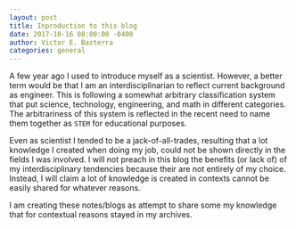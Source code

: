 ```yaml
---
layout: post
title: Inproduction to this blog
date: 2017-10-16 08:00:00 -0400
author: Victor E. Bazterra
categories: general
---
```


A few year ago I used to introduce myself as a scientist. However, a better term would be that I am an interdisciplinarian to reflect current background as engineer. This is following a somewhat arbitrary classification system that put science, technology, engineering, and math in different categories. The arbitrariness of this system is reflected in the recent need to name them together as `STEM` for educational purposes.

Even as scientist I tended to be a jack-of-all-trades, resulting that a lot knowledge I created when doing my job, could not be shown directly in the fields I was involved. I will not preach in this blog the benefits (or lack of) of my interdisciplinary tendencies because their are not entirely of my choice. Instead, I will claim a lot of knowledge is created in contexts cannot be easily shared for whatever reasons.

I am creating these notes/blogs as attempt to share some my knowledge that for contextual reasons stayed in my archives.
